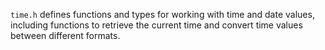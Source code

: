 `time.h` defines functions and types for working with time and date values, including functions to retrieve the current time and convert time values between different formats.